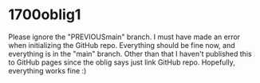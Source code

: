 # 1700oblig1
Please ignore the "PREVIOUSmain" branch.
I must have made an error when initializing the GitHub repo.
Everything should be fine now, and everything is in the "main" branch.
Other than that I haven't published this to GitHub pages since the oblig says just link GitHub repo.
Hopefully, everything works fine :) 
